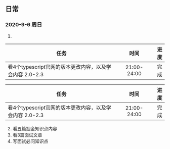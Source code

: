 ## 日常

### 2020-9-6 周日
 1.
任务|时间|进度
---|:---:|---: 
看4个typescript官网的版本更改内容，以及学会内容 2.0-2.3|21:00-24:00|完成
 

任务|时间|进度
--|:--:|--:
看4个typescript官网的版本更改内容，以及学会内容 2.0-2.3|21:00-24:00|完成


 2. 看五篇掘金知识点内容
 3. 看3篇面试文章
 4. 写面试必问知识点
